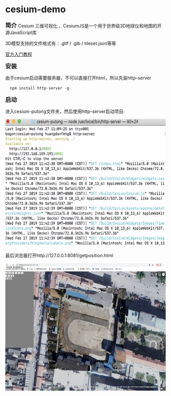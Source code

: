 # cesium-demo
  
  **<font size=4>简介</font>**
  Cesium 三维可视化 ，CesiumJS是一个用于世界级3D地球仪和地图的开源JavaScript库
  
  3D模型支持的文件格式有：.gltf / .glb / tileset.json等等
  
  <a href="https://cesium.com/docs/tutorials/getting-started/" target="_blank">官方入门教程</a>

  **<font size=4>安装</font>**
  
  由于cesium启动需要服务器，不可以直接打开html，所以先装http-server

```javascript
  npm install http-server -g
```

  
  **<font size=4>启动</font>**
  
  进入cesium-putong文件夹，然后使用http-server启动项目:
  
  <img src="/image/localhost.png"  width="600" height="400">
  
  最后浏览器打开http://127.0.0.1:8081/getposition.html
    
  <img src="/image/getposition.png"  width="750" height="400">


